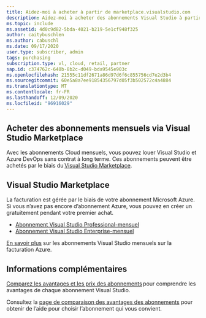 ```yaml
---
title: Aidez-moi à acheter à partir de marketplace.visualstudio.com
description: Aidez-moi à acheter des abonnements Visual Studio à partir de marketplace.visualstudio.com
ms.topic: include
ms.assetid: 4d0c9d82-5bda-4021-b219-5e1cf948f325
author: caitybuschlen
ms.author: cabuschl
ms.date: 09/17/2020
user.type: subscriber, admin
tags: purchasing
subscription.type: vl, cloud, retail, partner
sap.id: c374762c-640b-8b2c-d049-bda9545e903c
ms.openlocfilehash: 21555c11df2671a86d97d6f6c855756cd7e2d3b4
ms.sourcegitcommit: 60e5a8a7ee91854356797d05f3b502572c4a4884
ms.translationtype: MT
ms.contentlocale: fr-FR
ms.lasthandoff: 12/09/2020
ms.locfileid: "96916029"
---
```

## <a name="purchase-monthly-subscriptions-through-visual-studio-marketplace"></a>Acheter des abonnements mensuels via Visual Studio Marketplace 

Avec les abonnements Cloud mensuels, vous pouvez louer Visual Studio et Azure DevOps sans contrat à long terme. Ces abonnements peuvent être achetés par le biais du [Visual Studio Marketplace](https://marketplace.visualstudio.com/subscriptions).  

## <a name="visual-studio-marketplace"></a>Visual Studio Marketplace 

La facturation est gérée par le biais de votre abonnement Microsoft Azure. Si vous n’avez pas encore d’abonnement Azure, vous pouvez en créer un gratuitement pendant votre premier achat.  

* [Abonnement Visual Studio Professional-mensuel](https://marketplace.visualstudio.com/items?itemName=ms.vs-professional-monthly) 
* [Abonnement Visual Studio Enterprise-mensuel](https://marketplace.visualstudio.com/items?itemName=ms.vs-enterprise-monthly) 

[En savoir plus](https://docs.microsoft.com/visualstudio/subscriptions/vscloud-billing-faq) sur les abonnements Visual Studio mensuels sur la facturation Azure. 

## <a name="more-information"></a>Informations complémentaires 

[Comparez les avantages et les prix des abonnements](https://visualstudio.microsoft.com/vs/pricing/) pour comprendre les avantages de chaque abonnement Visual Studio. 

Consultez la [page de comparaison des avantages des abonnements](https://visualstudio.microsoft.com/vs/benefits/) pour obtenir de l’aide pour choisir l’abonnement qui vous convient.